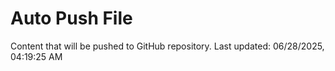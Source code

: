 # Auto Push File

Content that will be pushed to GitHub repository.
Last updated: 06/28/2025, 04:19:25 AM